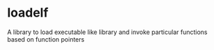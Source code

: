 # loadelf

A library to load executable like library and invoke particular functions based on function pointers
